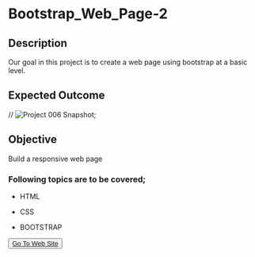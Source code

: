 # Bootstrap_Web_Page-2

## Description
Our goal in this project is to create a web page using bootstrap at a basic level.

## Expected Outcome

// ![Project 006 Snapshot](./bootstrap.gif);

## Objective

Build a responsive web page 

### Following topics are to be covered;

- HTML 

- CSS

- BOOTSTRAP


<button><a href="https://muratbzc.github.io/Bootstrap_Web_Page-2/">Go To Web Site</a></button>
